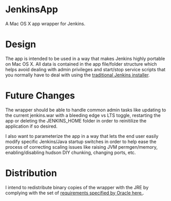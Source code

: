 # JenkinsApp
A Mac OS X app wrapper for Jenkins.

# Design
The app is intended to be used in a way that makes Jenkins highly portable on Mac OS X. All data is contained in the app file/folder structure which helps avoid dealing with admin privileges and start/stop service scripts that you normally have to deal with using the [traditional Jenkins installer](http://mirrors.jenkins-ci.org/osx/).

# Future Changes
The wrapper should be able to handle common admin tasks like updating to the current jenkins.war with a bleeding edge vs LTS toggle, restarting the app or deleting the JENKINS_HOME folder in order to reinitilize the application if so desired.

I also want to parameterize the app in a way that lets the end user easily modify specific Jenkins/Java startup switches in order to help ease the process of correcting scaling issues like raising JVM permgen/memory, enabling/disabling hudson DIY chunking, changing ports, etc.

# Distribution
I intend to redistribute binary copies of the wrapper with the JRE by complying with the set of [requirements specified by Oracle here.](http://www.oracle.com/technetwork/java/javase/jre-8-readme-2095710.html).
